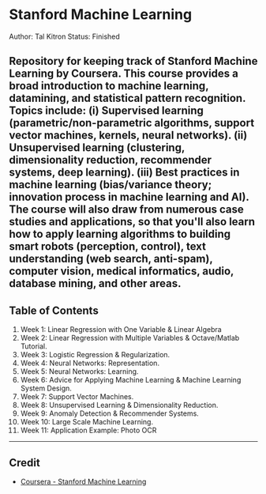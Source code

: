 # Stanford Machine Learning

Author: Tal Kitron
Status: Finished

Repository for keeping track of Stanford Machine Learning by Coursera. This course provides a broad introduction to machine learning, datamining, and statistical pattern recognition. Topics include: (i) Supervised learning (parametric/non-parametric algorithms, support vector machines, kernels, neural networks). (ii) Unsupervised learning (clustering, dimensionality reduction, recommender systems, deep learning). (iii) Best practices in machine learning (bias/variance theory; innovation process in machine learning and AI). The course will also draw from numerous case studies and applications, so that you'll also learn how to apply learning algorithms to building smart robots (perception, control), text understanding (web search, anti-spam), computer vision, medical informatics, audio, database mining, and other areas.
------
## Table of Contents
1. Week 1: Linear Regression with One Variable & Linear Algebra
2. Week 2: Linear Regression with Multiple Variables & Octave/Matlab Tutorial.
3. Week 3: Logistic Regression & Regularization.
4. Week 4: Neural Networks: Representation.
5. Week 5: Neural Networks: Learning. 
6. Week 6: Advice for Applying Machine Learning & Machine Learning System Design.
7. Week 7: Support Vector Machines.
8. Week 8: Unsupervised Learning & Dimensionality Reduction.
9. Week 9: Anomaly Detection & Recommender Systems.
10. Week 10: Large Scale Machine Learning.
11. Week 11: Application Example: Photo OCR
------
## Credit
* [Coursera - Stanford Machine Learning](https://www.coursera.org/learn/machine-learning)